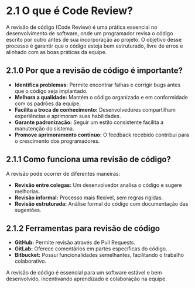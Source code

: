 # 2.1 O que é Code Review?

A revisão de código (Code Review) é uma prática essencial no desenvolvimento de software, onde um programador revisa o código escrito por outro antes de sua incorporação ao projeto. O objetivo desse processo é garantir que o código esteja bem estruturado, livre de erros e alinhado com as boas práticas da equipe.

## 2.1.0 Por que a revisão de código é importante?

- **Identifica problemas:** Permite encontrar falhas e corrigir bugs antes que o código seja implantado.
- **Melhora a qualidade:** Mantém o código organizado e em conformidade com os padrões da equipe.
- **Facilita a troca de conhecimento:** Desenvolvedores compartilham experiências e aprimoram suas habilidades.
- **Garante padronização:** Seguir um estilo consistente facilita a manutenção do sistema.
- **Promove aprimoramento contínuo:** O feedback recebido contribui para o crescimento dos programadores.

## 2.1.1 Como funciona uma revisão de código?

A revisão pode ocorrer de diferentes maneiras:

- **Revisão entre colegas:** Um desenvolvedor analisa o código e sugere melhorias.
- **Revisão informal:** Processo mais flexível, sem regras rígidas.
- **Revisão estruturada:** Análise formal do código com documentação das sugestões.

## 2.1.2 Ferramentas para revisão de código

- **GitHub:** Permite revisão através de Pull Requests.
- **GitLab:** Oferece comentários em partes específicas do código.
- **Bitbucket:** Possui funcionalidades semelhantes, facilitando o trabalho colaborativo.

A revisão de código é essencial para um software estável e bem desenvolvido, incentivando aprendizado e colaboração na equipe.